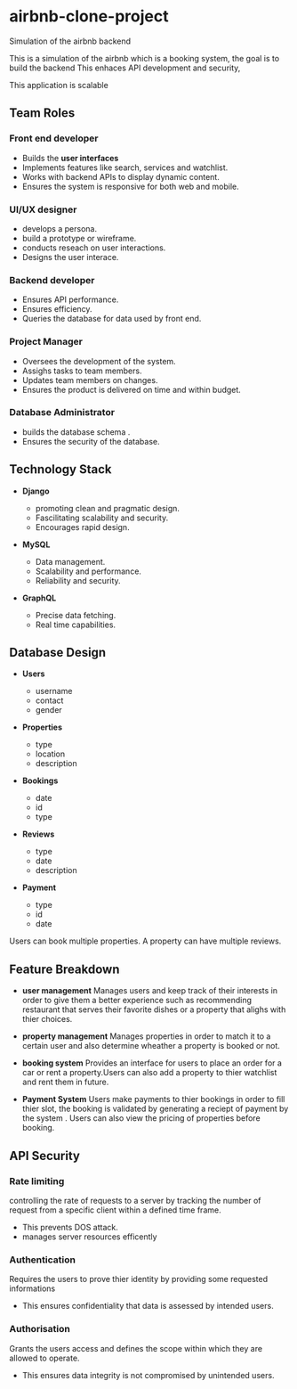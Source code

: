 # airbnb-clone-project
Simulation of the airbnb backend

This is a simulation of the airbnb which is a booking system, the goal is to build the backend 
This enhaces API development and security,

This application is scalable 

## Team Roles ##

### Front end developer 
- Builds the **user interfaces** 
- Implements features like search, services and watchlist.
- Works with backend APIs to display dynamic content.
- Ensures the system is responsive for both web and mobile.

### UI/UX designer 
- develops a persona.
- build a prototype or wireframe.
- conducts reseach on user interactions.
- Designs the user interace.

### Backend developer 
- Ensures API performance.
- Ensures efficiency.
- Queries the database for data used by front end.

### Project Manager 
- Oversees the development of the system.
- Assighs tasks to team members.
- Updates team members on changes. 
- Ensures the product is delivered on time and within budget.

### Database Administrator 
- builds the database schema .
- Ensures the security of the database.

 ## Technology Stack
 - **Django**
   - promoting clean and pragmatic design.
   - Fascilitating scalability and security.
   - Encourages rapid design.
    
 - **MySQL**
   - Data management.
   - Scalability and performance.
   - Reliability and security.
     
 - **GraphQL**
   - Precise data fetching.
   - Real time capabilities.
     
## Database Design

  - **Users**
     - username
     - contact
     - gender
    
  - **Properties**
     - type
     - location
     - description
   
  - **Bookings**
    - date
    - id
    - type
      
  - **Reviews**
    - type
    - date
    - description
    
  - **Payment**
    - type
    - id
    - date


   Users can book multiple properties.
   A property can have multiple reviews.

   ## Feature Breakdown
   - **user management**
     Manages users and keep track of their interests in order to give them a better experience such as recommending restaurant that serves their favorite dishes or a property that alighs
     with thier choices.
   
   - **property management**
    Manages properties in order to match it to a certain user and also determine wheather a property is booked or not.

   - **booking system**
     Provides an interface for users to place an order for a car or rent a property.Users can also add a property to thier
     watchlist and rent them in future.

   - **Payment System**
      Users make payments to thier bookings in order to fill thier slot, the booking is validated by generating a reciept of payment by the system . Users can also view the pricing of properties before booking.

## API Security

### Rate limiting
   controlling the rate of requests to a server by tracking the number of request from a specific client within a defined time frame.
   - This prevents DOS attack.
   - manages server resources efficently
     
### Authentication
   Requires the users to prove thier identity by providing some requested informations
   - This ensures confidentiality that data is assessed by intended users.
### Authorisation
   Grants the users access and defines the scope within which they are allowed to operate.
   - This ensures data integrity is not compromised by unintended users.
     
   
  
